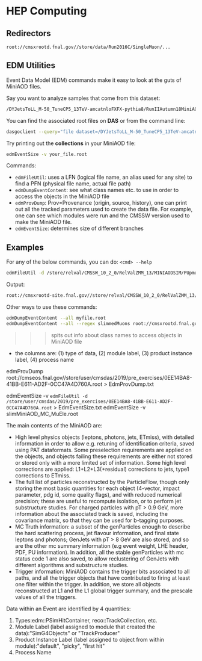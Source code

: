 # HEP Computing

## Redirectors

`root://cmsxrootd.fnal.gov//store/data/Run2016C/SingleMuon/...`

## EDM Utilities

Event Data Model (EDM) commands make it easy to look at the guts of MiniAOD files.

Say you want to analyze samples that come from this dataset:

```bash
/DYJetsToLL_M-50_TuneCP5_13TeV-amcatnloFXFX-pythia8/RunIIAutumn18MiniAOD-102X_upgrade2018_realistic_v15-v1/MINIAODSIM
```

You can find the associated root files on **DAS** or from the command line:

```bash
dasgoclient --query="file dataset=/DYJetsToLL_M-50_TuneCP5_13TeV-amcatnloFXFX-pythia8/RunIIAutumn18MiniAOD-102X_upgrade2018_realistic_v15-v1/MINIAODSIM" --format=plain
```

Try printing out the **collections** in your MiniAOD file:

```bash
edmEventSize -v your_file.root
```

Commands:

- `edmFileUtil`: uses a LFN (logical file name, an alias used for any site) to find a PFN (physical file name, actual file path)
- `edmDumpEventContent`: see what class names etc. to use in order to access the objects in the MiniAOD file
- `edmProvDump`: Prov=Provenance (origin, source, history), one can print out all the tracked parameters used to create the data file. For example, one can see which modules were run and the CMSSW version used to make the MiniAOD file.
- `edmEventSize`: determines size of different branches

## Examples

For any of the below commands, you can do: `<cmd> --help`
```bash
edmFileUtil -d /store/relval/CMSSW_10_2_0/RelValZMM_13/MINIAODSIM/PUpmx25ns_102X_upgrade2018_realistic_v9_gcc7-v1/10000/3017E7A1-178D-E811-8F63-0025905A6070.root
```

Output:
```bash
root://cmsxrootd-site.fnal.gov//store/relval/CMSSW_10_2_0/RelValZMM_13/MINIAODSIM/PUpmx25ns_102X_upgrade2018_realistic_v9_gcc7-v1/10000/3017E7A1-178D-E811-8F63-0025905A6070.root
```

Other ways to use these commands:

```bash
edmDumpEventContent --all myfile.root
edmDumpEventContent --all --regex slimmedMuons root://cmsxrootd.fnal.gov//store/user/cmsdas/2019/pre_exercises/0EE14BA8-41BB-E611-AD2F-0CC47A4D760A.root 
```

>>> spits out info about class names to access objects in MiniAOD file
- the columns are: (1) type of data, (2) module label, (3) product instance label, (4) process name

edmProvDump root://cmseos.fnal.gov//store/user/cmsdas/2019/pre_exercises/0EE14BA8-41BB-E611-AD2F-0CC47A4D760A.root > EdmProvDump.txt

edmEventSize -v `edmFileUtil -d /store/user/cmsdas/2019/pre_exercises/0EE14BA8-41BB-E611-AD2F-0CC47A4D760A.root` > EdmEventSize.txt 
edmEventSize -v slimMiniAOD_MC_MuEle.root

The main contents of the MiniAOD are:

- High level physics objects (leptons, photons, jets, ETmiss), with detailed information in order to allow e.g. retuning of identification criteria, saved using PAT dataformats. Some preselection requirements are applied on the objects, and objects failing these requirements are either not stored or stored only with a more limited set of information. Some high level corrections are applied: L1+L2+L3(+residual) corrections to jets, type1 corrections to ETmiss.
- The full list of particles reconstructed by the ParticleFlow, though only storing the most basic quantities for each object (4-vector, impact parameter, pdg id, some quality flags), and with reduced numerical precision; these are useful to recompute isolation, or to perform jet substructure studies. For charged particles with pT > 0.9 GeV, more information about the associated track is saved, including the covariance matrix, so that they can be used for b-tagging purposes.
- MC Truth information: a subset of the genParticles enough to describe the hard scattering process, jet flavour information, and final state leptons and photons; GenJets with pT > 8 GeV are also stored, and so are the other mc summary information (e.g event weight, LHE header, PDF, PU information). In addition, all the stable genParticles with mc status code 1 are also saved, to allow reclustering of GenJets with different algorithms and substructure studies. 
- Trigger information: MiniAOD contains the trigger bits associated to all paths, and all the trigger objects that have contributed to firing at least one filter within the trigger. In addition, we store all objects reconstructed at L1 and the L1 global trigger summary, and the prescale values of all the triggers.

Data within an Event are identified by 4 quantities:

1. Types:edm::PSimHitContainer, reco::TrackCollection, etc.
2. Module Label (label assigned to module that created the data):"SimG4Objects" or "TrackProducer"
3. Product Instance Label (label assigned to object from within module):"default", "picky", "first hit"
4. Process Name